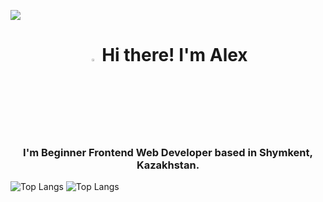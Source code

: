 ![](https://komarev.com/ghpvc/?username=alexandrmatviyenko&color=36b812)

<h1 align="center"><img src="https://media.giphy.com/media/hvRJCLFzcasrR4ia7z/giphy.gif" width="3%"> Hi there! I'm Alex</h1>

<h3 align="center">I'm Beginner Frontend Web Developer based in <b>Shymkent, Kazakhstan.</b></h3>





![Top Langs](https://github-readme-stats.vercel.app/api/top-langs/?username=alexandrmatviyenko&layout=compact)
![Top Langs](https://github-readme-stats.vercel.app/api/top-langs/?username=alexandrmatviyenko&hide_progress=false)
